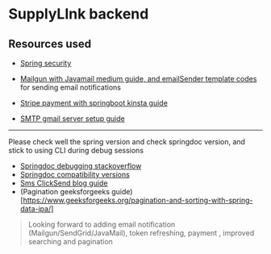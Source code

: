 # SupplyLInk backend

## Resources used

- [Spring security]()

- [Mailgun with Javamail medium guide, and emailSender template codes](https://medium.com/@tericcabrel/send-email-in-spring-boot-with-thymeleaf-and-mailgun-15e1b9dab328) for sending email notifications

- [Stripe payment with springboot kinsta guide](https://kinsta.com/blog/stripe-java-api/)

- [SMTP gmail server setup guide](https://www.youtube.com/watch?v=f-bT4A4NsKw)

---

Please check well the spring version and check springdoc version, and stick to using CLI during debug sessions

- [Springdoc debugging stackoverflow](https://stackoverflow.com/questions/79411586/cant-generate-openapi-json-file-using-springdoc-after-upgrading-spring-boot-to)
- [Springdoc compatibility versions](https://springdoc.org/faq.html#_what_is_the_compatibility_matrix_of_springdoc_openapi_with_spring_boot)
- [Sms ClickSend blog guide](https://blog.clicksend.com/sms-java-spring-boot)
- (Pagination geeksforgeeks guide)[https://www.geeksforgeeks.org/pagination-and-sorting-with-spring-data-jpa/]

> Looking forward to adding email notification (Mailgun/SendGrid/JavaMail), token refreshing, payment , improved searching and pagination
